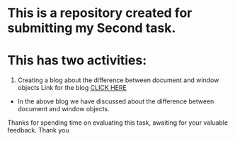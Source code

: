 # This is a repository created for submitting my Second task.

# This has two activities:

1. Creating a blog about the difference between document and window objects
Link for the blog [CLICK HERE](https://medium.com/@bhuvanaraviraj472/understanding-the-difference-between-document-and-window-objects-8076f95317de)

- In the above blog we have discussed about the difference between document and window objects. 

Thanks for spending time on evaluating this task, awaiting for your valuable feedback. Thank you